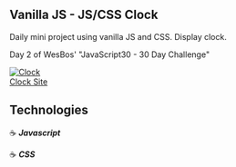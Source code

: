 ## Vanilla JS - JS/CSS Clock

Daily mini project using vanilla JS and CSS.
Display clock.

Day 2 of WesBos' "JavaScript30 - 30 Day Challenge"

<a href="http://clock-jg.surge.sh" target="_blank"><img src="https://user-images.githubusercontent.com/43181662/57627082-ddcab080-755c-11e9-93d9-0220969f8aae.png" title="Clock" /></a>
<br>
<a href="http://clock-jg.surge.sh" target="_blank">Clock Site</a>

## Technologies

:coffee: **_Javascript_**

:coffee: **_CSS_**
